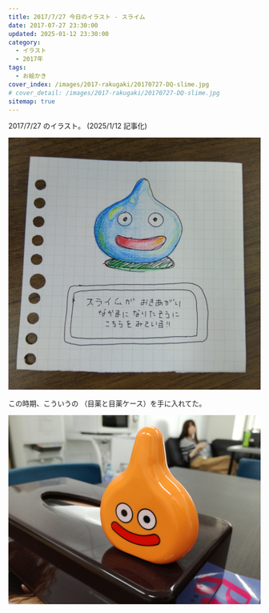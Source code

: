 ```yaml
---
title: 2017/7/27 今日のイラスト - スライム
date: 2017-07-27 23:30:00
updated: 2025-01-12 23:30:00
category:
  - イラスト
  - 2017年
tags:
  - お絵かき
cover_index: /images/2017-rakugaki/20170727-DQ-slime.jpg
# cover_detail: /images/2017-rakugaki/20170727-DQ-slime.jpg
sitemap: true
---
```


2017/7/27 のイラスト。 (2025/1/12 記事化)

![](/images/2017-rakugaki/20170727-DQ-slime.jpg)


この時期、こういうの （目薬と目薬ケース）を手に入れてた。


![](/images/2017-rakugaki/20170727-DQ-slime_2.jpg)
